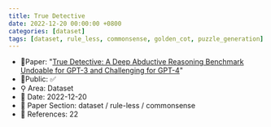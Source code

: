 ```yaml
---
title: True Detective
date: 2022-12-20 00:00:00 +0800
categories: [dataset]
tags: [dataset, rule_less, commonsense, golden_cot, puzzle_generation]
---
```


- 📙Paper: "[True Detective: A Deep Abductive Reasoning Benchmark Undoable for GPT-3 and Challenging for GPT-4](https://www.semanticscholar.org/paper/True-Detective%3A-A-Deep-Abductive-Reasoning-Undoable-Del-Fishel/256ef1f8d0ea2982cc50d3e85e5f1b4920f037fe)"
- 🔑Public: ✅
- ⚲ Area: Dataset
- 📅 Date: 2022-12-20
- 🔎 Paper Section: dataset / rule-less / commonsense
- 📝 References: 22
